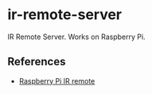 # ir-remote-server

IR Remote Server. Works on Raspberry Pi.

## References

* [Raspberry Pi IR remote](http://www.raspberry-pi-geek.com/Archive/2015/10/Raspberry-Pi-IR-remote)